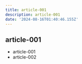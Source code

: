 ```yaml
---
title: article-001
description: article-001
date: '2024-08-16T01:40:46.155Z'
---
```

## article-001

* article-001
* article-002
